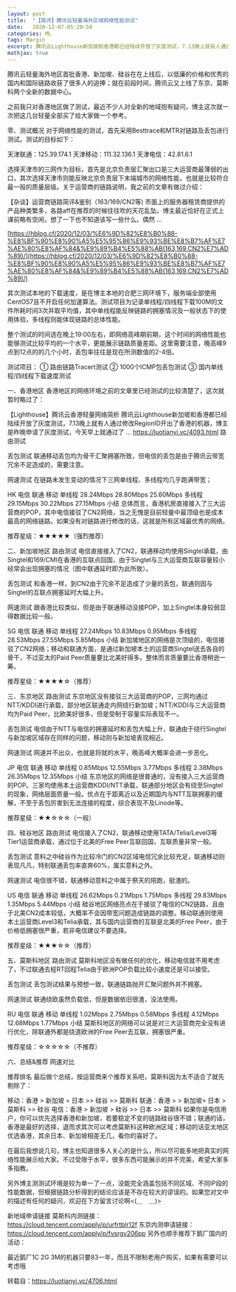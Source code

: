 ```yaml
---
layout: post
title:  "【简评】腾讯云轻量海外区域网络性能测试"
date:   2020-12-07-05:20:50
categories: ML
tags: Margin
excerpt: 腾讯云Lighthouse新加坡和香港都已经陆续开放了灰度测试，7.13晚上就有人通过修改RegionID开出了香港的机器，博主是昨晚申请了灰度测试，今天早上就通过了，于是开了一台做一个简单的测试。其实在开机器之前，通过别人发的测试图我已经对这个网络状况有了一个大概的了解，拿到手测试一下只是为了更全面一些。
mathjax: true
---
```

腾讯云轻量海外地区首批香港、新加坡、硅谷在在上线后，以低廉的价格和优秀的国内和国际链路收获了很多人的追捧；就在前段时间，腾讯云又上线了东京、莫斯科两个全新的数据中心。



之前我只对香港地区做了测试，最近不少人对全新的地域抱有疑问，博主这次就一次把这几台轻量全部买了给大家做一个参考。

零、测试概况
对于网络性能的测试，首先采用Besttrace和MTR对链路及丢包进行测试。测试的目标如下：

天津联通：125.39.174.1
天津移动：111.32.136.1
天津电信：42.81.6.1

选择天津市的三网作为目标，首先是北京负责层汇聚出口是三大运营商最薄弱的出口，其次选择天津市则能反映北京负责层下末端城市的网络性能，也就是比较符合最一般的质量层级。关于运营商的链路说明，我之前的文章有做过介绍：

【杂谈】运营商链路简评&鉴别（163/169/CN2等)
市面上的服务器租赁商提供的产品种类繁多，各路aff在推荐的时候往往吹的天花乱坠。博主最近恰好在正式上课前略有空闲，想了一下也不知道该写一些什么。偶然 ...

[https://hblog.cf/2020/12/03/%E6%9D%82%E8%B0%88-%E8%BF%90%E8%90%A5%E5%95%86%E9%93%BE%E8%B7%AF%E7%AE%80%E8%AF%84&%E9%89%B4%E5%88%AB(163,169,CN2%E7%AD%89)/](https://hblog.cf/2020/12/03/%E6%9D%82%E8%B0%88-%E8%BF%90%E8%90%A5%E5%95%86%E9%93%BE%E8%B7%AF%E7%AE%80%E8%AF%84&%E9%89%B4%E5%88%AB(163,169,CN2%E7%AD%89)/)

其次测试本地的下载速度，是在博主本地的合肥三网环境下，服务端全部使用CentOS7且不开启任何加速算法。测试项目为记录单线程/四线程下载100M的文件所耗时间3次并取平均值，其中单线程能反映链路的拥塞情况及一般状态下的使用体验，多线程则能体现链路的总体性能。

整个测试的时间选在晚上19:00左右，即网络高峰期前期，这个时间的网络性能也能够测试比较平均的一个水平，更能展示链路质量差距。这里需要注意，晚高峰9点到12点的的几个小时，丢包率往往是现在所测数值的2-4倍。

测试项目：
① 路由链路Tracert测试
② 1000个ICMP包丢包测试
③ 国内单线程/四线程下载速度测试

一、香港地区
香港地区的网络环境之前的文章里已经测试的比较清楚了，这次就暂时略过了：

【Lighthouse】腾讯云香港轻量网络简析
腾讯云Lighthouse新加坡和香港都已经陆续开放了灰度测试，7.13晚上就有人通过修改RegionID开出了香港的机器，博主是昨晚申请了灰度测试，今天早上就通过了 ...
https://luotianyi.vc/4093.html
路由测试


丢包测试
联通移动丢包均为骨干汇聚拥塞所致，但电信的丢包是由于腾讯云带宽冗余不足造成的，需要注意。



网速测试
在链路未发生变动的情况下三网单线程、多线程均几乎跑满带宽；

HK	电信	联通	移动
单线程	28.24Mbps	28.80Mbps	25.60Mbps
多线程	29.15Mbps	30.22Mbps	27.15Mbps
小结
总体而言，香港机房直接接入了三大运营商的POP，其中电信接驳了CN2网络，当之无愧是目前轻量中最顶级也是成本最高的网络链路。如果没有对链路进行修改的话，这就是所有区域最优秀的网络。

推荐星级：★★★★★（强烈推荐）

二、新加坡地区
路由测试
电信直接接入了CN2，联通移动均使用Singtel承载，由Singtel和169/CMI在香港的互联点回国，由于Singtel与三大运营商互联容量较小经常会出现拥塞的情况（图中联通延时即为此所致）。



丢包测试
和香港一样，到CN2由于冗余不足造成了少量的丢包，联通则因与Singtel的互联点拥塞延时大幅上升。



网速测试
跟香港比较类似，但是由于联通移动没接POP，加上Singtel本身较弱显得数据比较一般。

SG	电信	联通	移动
单线程	27.24Mbps	10.83Mbps	0.95Mbps
多线程	28.53Mbps	27.55Mbps	5.85Mbps
小结
新加坡地区的网络是次顶级的，电信接驳了CN2网络；移动和联通方面，是通过新加坡本土的运营商Singtel送去各自的骨干，不过亚太的Paid Peer质量要比北美好得多。整体而言质量要比香港稍逊一筹。

推荐星级：★★★★☆（推荐）

三、东京地区
路由测试
东京地区没有接驳三大运营商的POP，三网均通过NTT/KDDI进行承载，部分地区联通走内网绕行新加坡；NTT/KDDI与三大运营商均为Paid Peer，比欧美好很多，但是受制于容量实际表现不一。



丢包测试
电信由于NTT与电信的拥塞延时和丢包大幅上升，联通由于绕行Singtel与新加坡区域存在同样的问题，移动则与新加坡表现相近。



网速测试
网速并不出众，也就是将就的水平，晚高峰大概率会进一步恶化。

JP	电信	联通	移动
单线程	0.85Mbps	12.55Mbps	3.77Mbps
多线程	2.38Mbps	26.35Mbps	12.35Mbps
小结
东京地区的网络是很普通的，没有接入三大运营商的POP。三家均使用本土运营商KDDI/NTT承载，联通部分地区会有绕至Singtel的现象，网络层面质量一般。优点在于距离近以及近期国内与NTT互联拥塞的缓解，不至于丢包厉害到无法连接的程度，综合表现不及Linode等。

推荐星级：★★☆☆☆（一般）

四、硅谷地区
路由测试
电信接入了CN2，联通移动使用TATA/Telia/Level3等Tier1运营商承载，通过位于北美的Free Peer互联回国，互联质量非常一般。



丢包测试
意料之中硅谷作为比较冷门的CN2区域电信冗余比较充足，联通移动则表现凡凡，特别联通丢包率直奔60%，属实意料之外。



网速测试
电信很不错，联通移动意料之中属于祭天的陪跑，挺渣的。

US	电信	联通	移动
单线程	26.62Mbps	0.21Mbps	1.75Mbps
多线程	29.83Mbps	1.35Mbps	5.44Mbps
小结
硅谷地区网络亮点在于接驳了电信的CN2链路，且由于北美CN2成本较低，大概率不会因带宽问题造成链路的调整。移动联通则使用本土运营商Level3和Telia承载，其与国内运营商的互联是北美的Free Peer，由于价格低拥塞很严重，若非电信建议不要选择。

推荐星级：★★★☆☆（推荐）

五、莫斯科地区
路由测试
莫斯科地区没有做任何的优化，移动电信就不用考虑了，不过联通去程RT回程Telia由于欧洲POP负载比较小速度还是可以接受。



丢包测试
丢包测试结果与预想一致，联通链路抛开汇聚问题外并不拥塞。



网速测试
联通绕欧虽然负载低，但是数据依旧很渣，没法使用。

RU	电信	联通	移动
单线程	1.02Mbps	2.75Mbps	0.58Mbps
多线程	4.12Mbps	12.68Mbps	1.77Mbps
小结
莫斯科地区的网络可以说是对三大运营商完全没有进行优化，除联通外都是绕道欧洲的Free Peer去互联，拥塞很严重。

推荐星级：☆☆☆☆☆（不推荐）

六、总结&推荐
网速对比


推荐排名
最后做个总结，按运营商来个推荐关系吧，莫斯科因为太不适合了就先剔除了：

移动：香港 > 新加坡 = 日本 >> 硅谷 >> 莫斯科
联通：香港 > > 新加坡>  日本 > 莫斯科 >> 硅谷
电信：香港 > 新加坡 > 硅谷 >> 日本 >> 莫斯科
如果你是电信用户，你可以优先选择香港和新加坡，若要稳定不变的链路硅谷很不错；联通的话，香港是最好的选择，退而求其次可以考虑莫斯科这种欧洲区域；移动的话亚太地区优选香港，其余日本、新加坡相差无几，看你的喜好了。

在最后我想说几句，博主也知道很多人关心的是什么，所以尽可能多地把真实的网络性能展示给大家。不过受限于水平，很多东西可能展示的并不完美，希望大家多多指教。

另外博主测测试环境是较为单一了一点，没能完全涵盖包括不同区域、不同IP段的性能数据，但根据链路分析得到的结论应该是不存在较大的谬误的。如果您对文中的描述有任何的疑问，欢迎在下方留言讨论啊<(＿　＿)>

新地域申请链接
莫斯科内测链接：https://cloud.tencent.com/apply/p/urfrtblr12f
东京内测申请链接：https://cloud.tencent.com/apply/p/fvsrgv206pp
另外也顺手推荐下鹅厂国内的活动：

最近鹅厂1C 2G 3M的机器只要83一年，而且不限制老用户购买，如果有需要可以考虑哦

转载自：https://luotianyi.vc/4706.html
